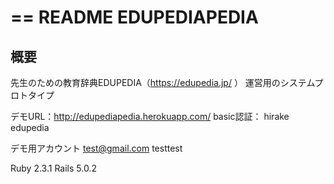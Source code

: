 == README
EDUPEDIAPEDIA
====
## 概要
先生のための教育辞典EDUPEDIA（https://edupedia.jp/ ）
運営用のシステムプロトタイプ

デモURL：http://edupediapedia.herokuapp.com/
basic認証：
hirake
edupedia

デモ用アカウント
test@gmail.com
testtest

Ruby 2.3.1
Rails 5.0.2
